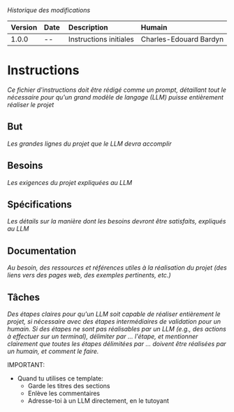 *Historique des modifications*

| Version | Date | Description | Humain |
| :- | :- | :- | :- |
| 1.0.0 | <YYYY>-<MM>-<DD> | Instructions initiales | Charles-Edouard Bardyn |


# Instructions

*Ce fichier d'instructions doit être rédigé comme un prompt, détaillant tout le nécessaire pour qu'un grand modèle de langage (LLM) puisse entièrement réaliser le projet*

## But

*Les grandes lignes du projet que le LLM devra accomplir*

## Besoins

*Les exigences du projet expliquées au LLM*

## Spécifications

*Les détails sur la manière dont les besoins devront être satisfaits, expliqués au LLM*

## Documentation

*Au besoin, des ressources et références utiles à la réalisation du projet (des liens vers des pages web, des exemples pertinents, etc.)*

## Tâches

*Des étapes claires pour qu'un LLM soit capable de réaliser entièrement le projet, si nécessaire avec des étapes intermédiaires de validation pour un humain. Si des étapes ne sont pas réalisables par un LLM (e.g., des actions à effectuer sur un terminal), délimiter par <HUMAIN>...</HUMAIN> l'étape, et mentionner clairement que toutes les étapes délimitées par <HUMAIN>...</HUMAIN> doivent être réalisées par un humain, et comment le faire.*

IMPORTANT:
- Quand tu utilises ce template:
  - Garde les titres des sections
  - Enlève les commentaires
  - Adresse-toi à un LLM directement, en le tutoyant